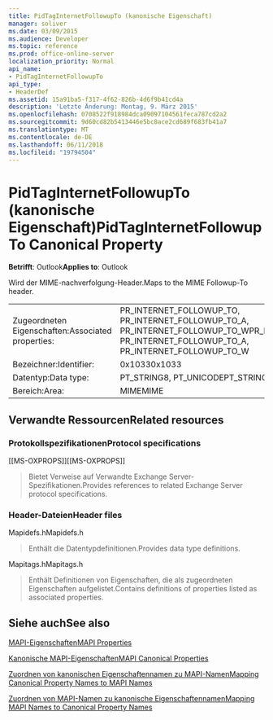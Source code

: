 ```yaml
---
title: PidTagInternetFollowupTo (kanonische Eigenschaft)
manager: soliver
ms.date: 03/09/2015
ms.audience: Developer
ms.topic: reference
ms.prod: office-online-server
localization_priority: Normal
api_name:
- PidTagInternetFollowupTo
api_type:
- HeaderDef
ms.assetid: 15a91ba5-f317-4f62-826b-4d6f9b41cd4a
description: 'Letzte Änderung: Montag, 9. März 2015'
ms.openlocfilehash: 0708522f918984dca09097104561feca787cd2a2
ms.sourcegitcommit: 9d60cd82b5413446e5bc8ace2cd689f683fb41a7
ms.translationtype: MT
ms.contentlocale: de-DE
ms.lasthandoff: 06/11/2018
ms.locfileid: "19794504"
---
```

# <a name="pidtaginternetfollowupto-canonical-property"></a><span data-ttu-id="7d63d-103">PidTagInternetFollowupTo (kanonische Eigenschaft)</span><span class="sxs-lookup"><span data-stu-id="7d63d-103">PidTagInternetFollowupTo Canonical Property</span></span>

  
  
<span data-ttu-id="7d63d-104">**Betrifft**: Outlook</span><span class="sxs-lookup"><span data-stu-id="7d63d-104">**Applies to**: Outlook</span></span> 
  
<span data-ttu-id="7d63d-105">Wird der MIME-nachverfolgung-Header.</span><span class="sxs-lookup"><span data-stu-id="7d63d-105">Maps to the MIME Followup-To header.</span></span>
  
|||
|:-----|:-----|
|<span data-ttu-id="7d63d-106">Zugeordneten Eigenschaften:</span><span class="sxs-lookup"><span data-stu-id="7d63d-106">Associated properties:</span></span>  <br/> |<span data-ttu-id="7d63d-107">PR_INTERNET_FOLLOWUP_TO, PR_INTERNET_FOLLOWUP_TO_A, PR_INTERNET_FOLLOWUP_TO_W</span><span class="sxs-lookup"><span data-stu-id="7d63d-107">PR_INTERNET_FOLLOWUP_TO, PR_INTERNET_FOLLOWUP_TO_A, PR_INTERNET_FOLLOWUP_TO_W</span></span>  <br/> |
|<span data-ttu-id="7d63d-108">Bezeichner:</span><span class="sxs-lookup"><span data-stu-id="7d63d-108">Identifier:</span></span>  <br/> |<span data-ttu-id="7d63d-109">0x1033</span><span class="sxs-lookup"><span data-stu-id="7d63d-109">0x1033</span></span>  <br/> |
|<span data-ttu-id="7d63d-110">Datentyp:</span><span class="sxs-lookup"><span data-stu-id="7d63d-110">Data type:</span></span>  <br/> |<span data-ttu-id="7d63d-111">PT_STRING8, PT_UNICODE</span><span class="sxs-lookup"><span data-stu-id="7d63d-111">PT_STRING8, PT_UNICODE</span></span>  <br/> |
|<span data-ttu-id="7d63d-112">Bereich:</span><span class="sxs-lookup"><span data-stu-id="7d63d-112">Area:</span></span>  <br/> |<span data-ttu-id="7d63d-113">MIME</span><span class="sxs-lookup"><span data-stu-id="7d63d-113">MIME</span></span>  <br/> |
   
## <a name="related-resources"></a><span data-ttu-id="7d63d-114">Verwandte Ressourcen</span><span class="sxs-lookup"><span data-stu-id="7d63d-114">Related resources</span></span>

### <a name="protocol-specifications"></a><span data-ttu-id="7d63d-115">Protokollspezifikationen</span><span class="sxs-lookup"><span data-stu-id="7d63d-115">Protocol specifications</span></span>

<span data-ttu-id="7d63d-116">[[MS-OXPROPS]]</span><span class="sxs-lookup"><span data-stu-id="7d63d-116">[[MS-OXPROPS]]</span></span> 
  
> <span data-ttu-id="7d63d-117">Bietet Verweise auf Verwandte Exchange Server-Spezifikationen.</span><span class="sxs-lookup"><span data-stu-id="7d63d-117">Provides references to related Exchange Server protocol specifications.</span></span>
    
### <a name="header-files"></a><span data-ttu-id="7d63d-118">Header-Dateien</span><span class="sxs-lookup"><span data-stu-id="7d63d-118">Header files</span></span>

<span data-ttu-id="7d63d-119">Mapidefs.h</span><span class="sxs-lookup"><span data-stu-id="7d63d-119">Mapidefs.h</span></span>
  
> <span data-ttu-id="7d63d-120">Enthält die Datentypdefinitionen.</span><span class="sxs-lookup"><span data-stu-id="7d63d-120">Provides data type definitions.</span></span>
    
<span data-ttu-id="7d63d-121">Mapitags.h</span><span class="sxs-lookup"><span data-stu-id="7d63d-121">Mapitags.h</span></span>
  
> <span data-ttu-id="7d63d-122">Enthält Definitionen von Eigenschaften, die als zugeordneten Eigenschaften aufgelistet.</span><span class="sxs-lookup"><span data-stu-id="7d63d-122">Contains definitions of properties listed as associated properties.</span></span>
    
## <a name="see-also"></a><span data-ttu-id="7d63d-123">Siehe auch</span><span class="sxs-lookup"><span data-stu-id="7d63d-123">See also</span></span>



[<span data-ttu-id="7d63d-124">MAPI-Eigenschaften</span><span class="sxs-lookup"><span data-stu-id="7d63d-124">MAPI Properties</span></span>](mapi-properties.md)
  
[<span data-ttu-id="7d63d-125">Kanonische MAPI-Eigenschaften</span><span class="sxs-lookup"><span data-stu-id="7d63d-125">MAPI Canonical Properties</span></span>](mapi-canonical-properties.md)
  
[<span data-ttu-id="7d63d-126">Zuordnen von kanonischen Eigenschaftennamen zu MAPI-Namen</span><span class="sxs-lookup"><span data-stu-id="7d63d-126">Mapping Canonical Property Names to MAPI Names</span></span>](mapping-canonical-property-names-to-mapi-names.md)
  
[<span data-ttu-id="7d63d-127">Zuordnen von MAPI-Namen zu kanonische Eigenschaftennamen</span><span class="sxs-lookup"><span data-stu-id="7d63d-127">Mapping MAPI Names to Canonical Property Names</span></span>](mapping-mapi-names-to-canonical-property-names.md)

